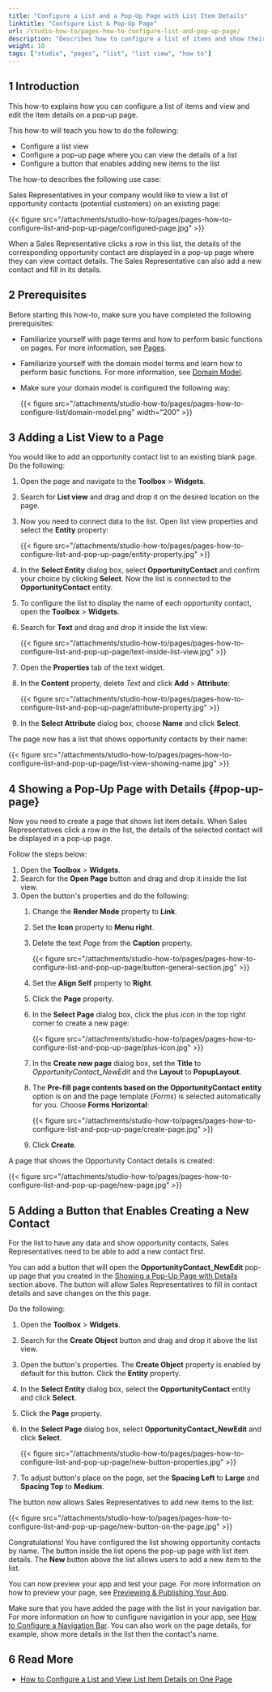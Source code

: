 ```yaml
---
title: "Configure a List and a Pop-Up Page with List Item Details"
linktitle: "Configure List & Pop-Up Page"
url: /studio-how-to/pages-how-to-configure-list-and-pop-up-page/
description: "Describes how to configure a list of items and show their details on a pop-up page in Mendix Studio."
weight: 10
tags: ["studio", "pages", "list", "list view", "how to"]
---
```


## 1 Introduction 

This how-to explains how you can configure a list of items and view and edit the item details on a pop-up page. 

This how-to will teach you how to do the following:

* Configure a list view
* Configure a pop-up page where you can view the details of a list
* Configure a button that enables adding new items to the list

The how-to describes the following use case: 

Sales Representatives in your company would like to view a list of opportunity contacts (potential customers) on an existing page: 

{{< figure src="/attachments/studio-how-to/pages/pages-how-to-configure-list-and-pop-up-page/configured-page.jpg" >}}

When a Sales Representative clicks a row in this list, the details of the corresponding opportunity contact are displayed in a pop-up page where they can view contact details. The Sales Representative can also add a new contact and fill in its details.

## 2 Prerequisites

Before starting this how-to, make sure you have completed the following prerequisites:

* Familiarize yourself with page terms and how to perform basic functions on pages. For more information, see [Pages](/studio/page-editor/). 

* Familiarize yourself with the domain model terms and learn how to perform basic functions. For more information, see [Domain Model](/studio/domain-models/).

* Make sure your domain model is configured the following way:

    {{< figure src="/attachments/studio-how-to/pages/pages-how-to-configure-list/domain-model.png"   width="200"  >}} 

## 3 Adding a List View to a Page

You would like to add an opportunity contact list to an existing blank page. Do the following:

1. Open the page and navigate to the **Toolbox** > **Widgets**.
2. Search for **List view** and drag and drop it on the desired location on the page.
3. Now you need to connect data to the list. Open list view properties and select the **Entity** property:

    {{< figure src="/attachments/studio-how-to/pages/pages-how-to-configure-list-and-pop-up-page/entity-property.jpg" >}}

4. In the **Select Entity** dialog box, select **OpportunityContact** and confirm your choice by clicking **Select**. Now the list is connected to the **OpportunityContact** entity.
5. To configure the list to display the name of each opportunity contact, open the **Toolbox** > **Widgets**.
6. Search for **Text** and drag and drop it inside the list view:

    {{< figure src="/attachments/studio-how-to/pages/pages-how-to-configure-list-and-pop-up-page/text-inside-list-view.jpg" >}}

7. Open the **Properties** tab of the text widget.
8. In the **Content** property, delete *Text* and click **Add** > **Attribute**:

    {{< figure src="/attachments/studio-how-to/pages/pages-how-to-configure-list-and-pop-up-page/attribute-property.jpg" >}}

9. In the **Select Attribute** dialog box, choose **Name** and click **Select**.

The page now has a list that shows opportunity contacts by their name:

{{< figure src="/attachments/studio-how-to/pages/pages-how-to-configure-list-and-pop-up-page/list-view-showing-name.jpg" >}}

## 4 Showing a Pop-Up Page with Details {#pop-up-page}

Now you need to create a page that shows list item details. When Sales Representatives click a row in the list, the details of the selected contact will be displayed in a pop-up page.

Follow the steps below:

1. Open the **Toolbox** > **Widgets**.
2. Search for the **Open Page** button and drag and drop it inside the list view.
3. Open the button's properties and do the following:
    1. Change the **Render Mode** property to **Link**.
    2. Set the **Icon** property to **Menu right**.
    3. Delete the text *Page* from the **Caption** property.

        {{< figure src="/attachments/studio-how-to/pages/pages-how-to-configure-list-and-pop-up-page/button-general-section.jpg" >}}

    4. Set the **Align Self** property to **Right**.
    5. Click the **Page** property.
    6. In the **Select Page** dialog box, click the plus icon in the top right corner to create a new page:

        {{< figure src="/attachments/studio-how-to/pages/pages-how-to-configure-list-and-pop-up-page/plus-icon.jpg" >}}

    7. In the **Create new page** dialog box, set the **Title** to *OpportunityContact_NewEdit* and the **Layout** to **PopupLayout**.
    8. The **Pre-fill page contents based on the OpportunityContact entity** option is on and the page template (*Forms*) is selected automatically for you. Choose **Forms Horizontal**:

        {{< figure src="/attachments/studio-how-to/pages/pages-how-to-configure-list-and-pop-up-page/create-page.jpg" >}}

    9. Click **Create**.

A page that shows the Opportunity Contact details is created:

{{< figure src="/attachments/studio-how-to/pages/pages-how-to-configure-list-and-pop-up-page/new-page.jpg" >}}

## 5 Adding a Button that Enables Creating a New Contact

For the list to have any data and show opportunity contacts, Sales Representatives need to be able to add a new contact first. 

You can add a button that will open the  **OpportunityContact_NewEdit**  pop-up page that you created in the [Showing a Pop-Up Page with Details](#pop-up-page) section above. The button will allow Sales Representatives to fill in contact details and save changes on the this page.

Do the following:

1. Open the **Toolbox** > **Widgets**.
2. Search for the **Create Object** button and drag and drop it above the list view.
3. Open the button's properties. The **Create Object** property is enabled by default for this button. Click the **Entity** property.
4. In the **Select Entity** dialog box, select the **OpportunityContact** entity and click **Select**.
5. Click the **Page** property.
6. In the **Select Page** dialog box, select **OpportunityContact_NewEdit** and click **Select**.

    {{< figure src="/attachments/studio-how-to/pages/pages-how-to-configure-list-and-pop-up-page/new-button-properties.jpg" >}}

7. To adjust button's place on the page, set the **Spacing Left** to **Large** and **Spacing Top** to **Medium**.

The button now allows Sales Representatives to add new items to the list:

{{< figure src="/attachments/studio-how-to/pages/pages-how-to-configure-list-and-pop-up-page/new-button-on-the-page.jpg" >}}

Congratulations! You have configured the list showing opportunity contacts by name. The button inside the list opens the pop-up page with list item details. The **New** button above the list allows users to add a new item to the list.

You can now preview your app and test your page. For more information on how to preview your page, see [Previewing & Publishing Your App](/studio/publishing-app/).

Make sure that you have added the page with the list in your navigation bar. For more information on how to configure navigation in your app, see [How to Configure a Navigation Bar](/studio-how-to/navigation-how-to-configure/). You can also work on the page details, for example, show more details in the list then the contact's name. 

## 6 Read More

* [How to Configure a List and View List Item Details on One Page](/studio-how-to/pages-how-to-configure-list-and-details-on-one-page/)
